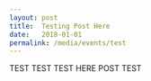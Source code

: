 ```yaml
---
layout: post
title:  Testing Post Here
date:   2018-01-01
permalink: /media/events/test
---
```


TEST TEST TEST HERE POST TEST 
